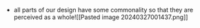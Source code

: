 - all parts of our design have some commonality so that they are perceived as a whole![[Pasted image 20240327001437.png]]